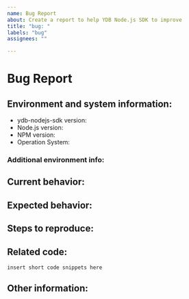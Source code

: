 ```yaml
---
name: Bug Report
about: Create a report to help YDB Node.js SDK to improve
title: "bug: "
labels: "bug"
assignees: ""

---
```


# Bug Report

## Environment and system information:

- ydb-nodejs-sdk version:
- Node.js version:
- NPM version:
- Operation System:

### Additional environment info:

<!-- Please specify additional info like CPU arcitecture, specified environment variables, etc. which can help investigating your issue -->

## Current behavior:

<!-- Describe how the bug manifests. -->

## Expected behavior: 

<!-- Describe what the behavior would be without the bug. -->

## Steps to reproduce:

<!--  Please explain the steps required to duplicate the issue, especially if you are able to provide a sample application. -->

## Related code:

<!-- If you are able to illustrate the bug or feature request with an example, please provide it here. -->

```
insert short code snippets here
```

## Other information:

<!-- List any other information that is relevant to your issue. Related issues, suggestions on how to fix, Stack Overflow links, forum links, etc. -->
